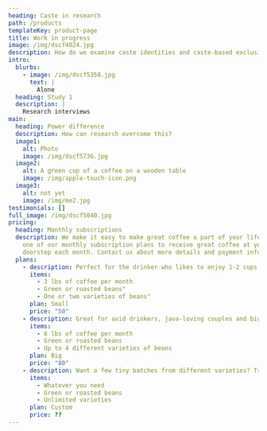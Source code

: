 ```yaml
---
heading: Caste in research
path: /products
templateKey: product-page
title: Work in progress
image: /img/dscf4024.jpg
description: How do we examine caste identities and caste-based exclusion?
intro:
  blurbs:
    - image: /img/dscf5358.jpg
      text: |
        Alone
  heading: Study 1
  description: |
    Research interviews
main:
  heading: Power difference
  description: How can research overcome this?
  image1:
    alt: Photo
    image: /img/dscf5736.jpg
  image2:
    alt: A green cup of a coffee on a wooden table
    image: /img/apple-touch-icon.png
  image3:
    alt: not yet
    image: /img/me2.jpg
testimonials: []
full_image: /img/dscf5040.jpg
pricing:
  heading: Monthly subscriptions
  description: We make it easy to make great coffee a part of your life. Choose
    one of our monthly subscription plans to receive great coffee at your
    doorstep each month. Contact us about more details and payment info.
  plans:
    - description: Perfect for the drinker who likes to enjoy 1-2 cups per day.
      items:
        - 3 lbs of coffee per month
        - Green or roasted beans"
        - One or two varieties of beans"
      plan: Small
      price: "50"
    - description: Great for avid drinkers, java-loving couples and bigger crowds
      items:
        - 6 lbs of coffee per month
        - Green or roasted beans
        - Up to 4 different varieties of beans
      plan: Big
      price: "80"
    - description: Want a few tiny batches from different varieties? Try our custom plan
      items:
        - Whatever you need
        - Green or roasted beans
        - Unlimited varieties
      plan: Custom
      price: ??
---
```

